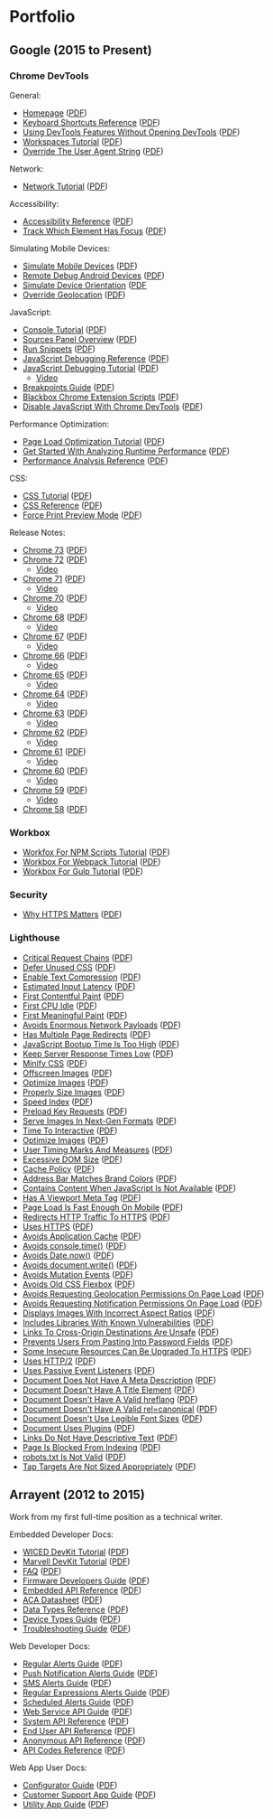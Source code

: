 # Portfolio

<style>
  #summary {
    display: none;
  }
</style>

<p id="summary">
  The technical writing portfolio of Kayce Basques.
</p>

<h2 id="google">Google (2015 to Present)</h2>

<h3 id="devtools">Chrome DevTools</h3>

General:

* [Homepage](https://developers.google.com/web/tools/chrome-devtools/)
  ([PDF](https://drive.google.com/open?id=1R81GvwWAT8YI9-gt1QsouqtC_rKp3z4I))
* [Keyboard Shortcuts Reference](https://developers.google.com/web/tools/chrome-devtools/shortcuts)
  ([PDF](https://drive.google.com/open?id=1cWnhi8NWVMy7weuFCvC4ie9eyHzBzeII))
* [Using DevTools Features Without Opening DevTools](https://developers.google.com/web/updates/2018/01/devtools-without-devtools)
  ([PDF](https://drive.google.com/open?id=1jnOdmWEECF9zhUX_Z0VCoeMze9eh7qdf))
* [Workspaces Tutorial](https://developers.google.com/web/tools/chrome-devtools/workspaces/)
  ([PDF](https://drive.google.com/open?id=14K9h6zT5_TUEkbhJLyg5O5U3v06dK6AY))
* [Override The User Agent String](https://developers.google.com/web/tools/chrome-devtools/device-mode/override-user-agent)
  ([PDF](https://drive.google.com/open?id=17qRDNAqsyKtvQt6v_ghfHDP8gZOIo-Sn))

Network:

* [Network Tutorial](https://developers.google.com/web/tools/chrome-devtools/network/)
  ([PDF](https://drive.google.com/open?id=1JrPfy1CPWmwYAkSL4D3gZAOyIRK3NMh3))

Accessibility:

* [Accessibility Reference](https://developers.google.com/web/tools/chrome-devtools/accessibility/reference)
  ([PDF](https://drive.google.com/open?id=1trGT-8yp5sGToQ4M2z476yjctSyeWoYk))
* [Track Which Element Has Focus](https://developers.google.com/web/tools/chrome-devtools/accessibility/focus)
  ([PDF](https://drive.google.com/open?id=1BvEOhDHyjFZCu9hSrJorLraHsX7V2KEs))

Simulating Mobile Devices:

* [Simulate Mobile Devices](https://developers.google.com/web/tools/chrome-devtools/device-mode/)
  ([PDF](https://drive.google.com/open?id=12gx6hn5S1-ehJ2oBKI5PbjUbe9XOUdrX))
* [Remote Debug Android Devices](https://developers.google.com/web/tools/chrome-devtools/javascript/reference)
  ([PDF](https://drive.google.com/open?id=1ABashLW83ePbaMJY4ZM23iZlc3IbkKCx))
* [Simulate Device Orientation](https://developers.google.com/web/tools/chrome-devtools/device-mode/orientation)
  ([PDF](https://drive.google.com/open?id=1mzQ-VCoW7-DVNQJfEKGwy1YA3RPoxt5J)
* [Override Geolocation](https://developers.google.com/web/tools/chrome-devtools/device-mode/geolocation)
  ([PDF](https://drive.google.com/open?id=1yt0mO9ncSYfUPcEyddBdcGj9W4vWKL_Y))

JavaScript:

* [Console Tutorial](https://developers.google.com/web/tools/chrome-devtools/console/get-started)
  ([PDF](https://drive.google.com/open?id=1ar_luoCdGmAW1xLChemWAJSzw3u5jLu4))
* [Sources Panel Overview](https://developers.google.com/web/tools/chrome-devtools/sources)
  ([PDF](https://drive.google.com/open?id=1DM7tB6yIsvPzpcdRGKwNTaXNyWdpml5X))
* [Run Snippets](https://developers.google.com/web/tools/chrome-devtools/snippets)
  ([PDF](https://drive.google.com/open?id=1Snd8xaS_lcXFRsNzEuWswpXPLPp_LPnG))
* [JavaScript Debugging Reference](https://developers.google.com/web/tools/chrome-devtools/javascript/reference)
  ([PDF](https://drive.google.com/open?id=1ppmSf81Wjefj1RQOGlSDKnQhyusYyN1k))
* [JavaScript Debugging Tutorial](https://developers.google.com/web/tools/chrome-devtools/javascript/)
  ([PDF](https://drive.google.com/open?id=11Z_zKIvpCwbo1nR8vYe4pMqRMu6tNimp))
    * [Video](https://youtu.be/H0XScE08hy8)
* [Breakpoints Guide](https://developers.google.com/web/tools/chrome-devtools/javascript/breakpoints)
  ([PDF](https://drive.google.com/open?id=1Nnww0xyStk3iTieQXmNseV8BB50udB5V))
* [Blackbox Chrome Extension Scripts](https://developers.google.com/web/tools/chrome-devtools/javascript/guides/blackbox-chrome-extension-scripts)
  ([PDF](https://drive.google.com/open?id=1887JgobFHI3fMP-HfJR_jVjWrLkRpGC0))
* [Disable JavaScript With Chrome DevTools](https://developers.google.com/web/tools/chrome-devtools/javascript/disable)
  ([PDF](https://drive.google.com/open?id=1yfOq0Hqp6RdLQGnajMUi5o8Lm9h0axF-))

Performance Optimization:

* [Page Load Optimization Tutorial](https://developers.google.com/web/tools/chrome-devtools/speed/get-started)
  ([PDF](https://drive.google.com/open?id=1KOuKLDHRpEzCgt4v9Oy127U4cDcIfdTT))
* [Get Started With Analyzing Runtime Performance](https://developers.google.com/web/tools/chrome-devtools/evaluate-performance/)
  ([PDF](https://drive.google.com/open?id=1lFigToZxH70-CietwDoxnNULFqfNzK4X))
* [Performance Analysis Reference](https://developers.google.com/web/tools/chrome-devtools/evaluate-performance/reference)
  ([PDF](https://drive.google.com/open?id=1jrJuqWfpQLvraiDXY5o0CuND7I74qWO6))

CSS:

* [CSS Tutorial](https://developers.google.com/web/tools/chrome-devtools/css/)
  ([PDF](https://drive.google.com/open?id=1jppvggX8It1wSji2kD8dae38rJFM4HaQ))
* [CSS Reference](https://developers.google.com/web/tools/chrome-devtools/css/reference)
  ([PDF](https://drive.google.com/open?id=1zz2UpFLe8RZn2YOeWsyHXPEO1QezI87T))
* [Force Print Preview Mode](https://developers.google.com/web/tools/chrome-devtools/css/print-preview)
  ([PDF](https://drive.google.com/open?id=14cDHkklijOBCtpERe2DRTot0f9lG8N6j))

Release Notes:

* [Chrome 73](https://developers.google.com/web/updates/2019/01/devtools)
  ([PDF](https://drive.google.com/open?id=1VQxzO1RXwcfLl8l9GWl-TfQdUJBkbMYr))
* [Chrome 72](https://developers.google.com/web/updates/2018/11/devtools)
  ([PDF](https://drive.google.com/open?id=11eu3lsqVKOxBffBaDGjqviYyVXjbyFWQ))
    * [Video](https://youtu.be/XVJxlEdB230)
* [Chrome 71](https://developers.google.com/web/updates/2018/10/devtools)
  ([PDF](https://drive.google.com/open?id=12U3142-39bOFz_BQz7bhMH7IH2u0ADcg))
    * [Video](https://youtu.be/fJxFZO8OEEs)
* [Chrome 70](https://developers.google.com/web/updates/2018/08/devtools)
  ([PDF](https://drive.google.com/open?id=1hZTiqjXv8mTDoMNx_UjywoqLYz3T1ntd))
    * [Video](https://youtu.be/LJq8vg8ktdQ)
* [Chrome 68](https://developers.google.com/web/updates/2018/05/devtools)
  ([PDF](https://drive.google.com/open?id=1EzoyXWwrZZIf_A7sccEGRGfhe94Tj9dG))
    * [Video](https://youtu.be/br4JZ5qz_20)
* [Chrome 67](https://developers.google.com/web/updates/2018/04/devtools)
  ([PDF](https://drive.google.com/open?id=16uvdTklspIOqwoLCOUL2AI0XTHKyqHTJ))
    * [Video](https://youtu.be/4EdPq9Nw6uI)
* [Chrome 66](https://developers.google.com/web/updates/2018/02/devtools)
  ([PDF](https://drive.google.com/open?id=141u__9FBBMuPq5ZiDA6UqkUTjF-wAoY7))
    * [Video](https://youtu.be/eaYXFTJVewA)
* [Chrome 65](https://developers.google.com/web/updates/2018/01/devtools)
  ([PDF](https://drive.google.com/open?id=1sWhQmnKsaC1r5VpFVmslv4nTPn9A0hsR))
    * [Video](https://youtu.be/D1pV7ermy6w)
* [Chrome 64](https://developers.google.com/web/updates/2017/11/devtools-release-notes)
  ([PDF](https://drive.google.com/open?id=1BT4kSCjTc7wTN5rcNRGpH2mhE5wT6l6g))
    * [Video](https://youtu.be/90wNAn05Cf4)
* [Chrome 63](https://developers.google.com/web/updates/2017/10/devtools-release-notes)
  ([PDF](https://drive.google.com/open?id=1pFHFkWI7LTj1ltfiN5soFbHSHrUESJRC))
    * [Video](https://youtu.be/Eyw_mwbABIQ)
* [Chrome 62](https://developers.google.com/web/updates/2017/08/devtools-release-notes)
  ([PDF](https://drive.google.com/open?id=1jPzeSP6le5qk9NyFe-iHgRprNeaQ-Mlg))
    * [Video](https://youtu.be/eD4fiqjaxHw)
* [Chrome 61](https://developers.google.com/web/updates/2017/07/devtools-release-notes)
  ([PDF](https://drive.google.com/open?id=1Z8KuFwx_s_ZmDPHIQIAK-WRX9yNMl0Jh))
    * [Video](https://youtu.be/Lscb4SL58X4)
* [Chrome 60](https://developers.google.com/web/updates/2017/05/devtools-release-notes)
  ([PDF](https://drive.google.com/open?id=1OO-XWvHXSGNswf7_bwEv17Ks0s8Mjmg0))
    * [Video](https://youtu.be/Qnmb2YhkQmQ)
* [Chrome 59](https://developers.google.com/web/updates/2017/04/devtools-release-notes)
  ([PDF](https://drive.google.com/open?id=1udgL98NFbiPdq2srE03ki6qUFwSdhC5T))
    * [Video](https://youtu.be/4mx1m7UbBR0)
* [Chrome 58](https://developers.google.com/web/updates/2017/03/devtools-release-notes)
  ([PDF](https://drive.google.com/open?id=1NvicyVyAqUFlojh3oS2fOQUYLdCA0EyZ))

<h3 id="workbox">Workbox</h3>

* [Workfox For NPM Scripts Tutorial](https://developers.google.com/web/tools/workbox/guides/codelabs/npm-script)
  ([PDF](https://drive.google.com/open?id=1YW_VjqsUznsBzz6C1bInJ8JBwESap_8E))
* [Workbox For Webpack Tutorial](https://developers.google.com/web/tools/workbox/guides/codelabs/webpack)
  ([PDF](https://drive.google.com/open?id=1m8V1f9PCe5SdLo3MEzL5izM_qfIctrsw))
* [Workbox For Gulp Tutorial](https://developers.google.com/web/tools/workbox/guides/codelabs/gulp)
  ([PDF](https://drive.google.com/open?id=18oG5KFRW_CjkbQjfUQNiAP-56HxCrMpa))

<h3 id="security">Security</h3>

* [Why HTTPS Matters](https://developers.google.com/web/fundamentals/security/encrypt-in-transit/why-https)
  ([PDF](https://drive.google.com/open?id=1LpOZi81vA-UptUDUELpK9iOMdd7IJ9rE))

<h3 id="lighthouse">Lighthouse</h3>

* [Critical Request Chains](https://developers.google.com/web/tools/lighthouse/audits/critical-request-chains)
  ([PDF](https://drive.google.com/open?id=1zkQNI-KaJQoSw_jkiNyrHviyqesq0es7))
* [Defer Unused CSS](https://developers.google.com/web/tools/lighthouse/audits/unused-css)
  ([PDF](https://drive.google.com/open?id=1fwmJSrfH5Z8ujPBzJx_zddU0bQvfFk1J))
* [Enable Text Compression](https://developers.google.com/web/tools/lighthouse/audits/text-compression)
  ([PDF](https://drive.google.com/open?id=1SbvmawemhNJWkFOoPENi5y3jiNuHhkws))
* [Estimated Input Latency](https://developers.google.com/web/tools/lighthouse/audits/estimated-input-latency)
  ([PDF](https://drive.google.com/open?id=1VyG9xFjFveGtN9LAj-kCxVNRYQwbmDZU))
* [First Contentful Paint](https://developers.google.com/web/tools/lighthouse/audits/first-contentful-paint)
  ([PDF](https://drive.google.com/open?id=1PH1-uu3VmCq0fuS-gakLqvE500OtqszO))
* [First CPU Idle](https://developers.google.com/web/tools/lighthouse/audits/first-cpu-idle)
  ([PDF](https://drive.google.com/open?id=1Iah03q3kUFnzaFgPKdfl6fIIw3zKyDa6))
* [First Meaningful Paint](https://developers.google.com/web/tools/lighthouse/audits/first-meaningful-paint)
  ([PDF](https://drive.google.com/open?id=1aFmMcSWoQga9wNlc9gXCd5r98CUpE0ct))
* [Avoids Enormous Network Payloads](https://developers.google.com/web/tools/lighthouse/audits/network-payloads)
  ([PDF](https://drive.google.com/open?id=1V65wkr_BPrYbBiwwj2FXj9LpiW2aBgnM))
* [Has Multiple Page Redirects](https://developers.google.com/web/tools/lighthouse/audits/redirects)
  ([PDF](https://drive.google.com/open?id=1ElMUc3Pa5IpXnT6Y8ZgkRw-a1041ERA_))
* [JavaScript Bootup Time Is Too High](https://developers.google.com/web/tools/lighthouse/audits/bootup)
  ([PDF](https://drive.google.com/open?id=1qTg81lZBL8NIwwZs7BZM51UvbwhHu41J))
* [Keep Server Response Times Low](https://developers.google.com/web/tools/lighthouse/audits/ttfb)
  ([PDF](https://drive.google.com/open?id=1hfixZM2okAL9AEre8vjQZ_Fj_ovOvGEB))
* [Minify CSS](https://developers.google.com/web/tools/lighthouse/audits/minify-css)
  ([PDF](https://drive.google.com/open?id=1LUXDCFWibW5flZhgKBXo3RM2s-lRDWU4))
* [Offscreen Images](https://developers.google.com/web/tools/lighthouse/audits/offscreen-images)
  ([PDF](https://drive.google.com/open?id=1YKxXW1Ha97bJ43wvIwM7Sao4Fp-N5vqo))
* [Optimize Images](https://developers.google.com/web/tools/lighthouse/audits/optimize-images)
  ([PDF](https://drive.google.com/open?id=1z4OB-SmdmPl6arC8HyoYS9VAomXa6-f_))
* [Properly Size Images](https://developers.google.com/web/tools/lighthouse/audits/oversized-images)
  ([PDF](https://drive.google.com/open?id=11a-ewk9Hl4BDFURNKc7Wb16OP4k92LiQ))
* [Speed Index](https://developers.google.com/web/tools/lighthouse/audits/speed-index)
  ([PDF](https://drive.google.com/open?id=1nswwe4dMXiSI00-X_2kuD_0ROugM_LOB))
* [Preload Key Requests](https://developers.google.com/web/tools/lighthouse/audits/preload)
  ([PDF](https://drive.google.com/open?id=1eyJ9eLF6iIKcIZKp1EIA6vUsemO7YqoT))
* [Serve Images In Next-Gen Formats](https://developers.google.com/web/tools/lighthouse/audits/webp)
  ([PDF](https://drive.google.com/open?id=1HxsX5ojNdwTUPekxwCJtNAUBtYSzSqYk))
* [Time To Interactive](https://developers.google.com/web/tools/lighthouse/audits/time-to-interactive)
  ([PDF](https://drive.google.com/open?id=1Lfb20mnQejp1qeUQOk30kj5nViTox4PM))
* [Optimize Images](https://developers.google.com/web/tools/lighthouse/audits/optimize-images)
  ([PDF](https://drive.google.com/open?id=1z4OB-SmdmPl6arC8HyoYS9VAomXa6-f_))
* [User Timing Marks And Measures](https://developers.google.com/web/tools/lighthouse/audits/user-timing)
  ([PDF](https://drive.google.com/open?id=1bnVK77K6pYqU3CyTpPicIPUd9cUt5nLi))
* [Excessive DOM Size](https://developers.google.com/web/tools/lighthouse/audits/dom-size)
  ([PDF](https://drive.google.com/open?id=1SmRrCvqYMQuQ2laMtL_i5o0U529SkmjZ))
* [Cache Policy](https://developers.google.com/web/tools/lighthouse/audits/cache-policy)
  ([PDF](https://drive.google.com/open?id=1HdIYAUNp3exDwIou7oElSNu0Op29SnFg))
* [Address Bar Matches Brand Colors](https://developers.google.com/web/tools/lighthouse/audits/address-bar)
  ([PDF](https://drive.google.com/open?id=1bA7epztkvPtIfumNqol0cmMHzzckIqgb))
* [Contains Content When JavaScript Is Not Available](https://developers.google.com/web/tools/lighthouse/audits/no-js)
  ([PDF](https://drive.google.com/open?id=1GxfrO1ViYBs0ORxSkZtQDy1ZnrswjQvJ))
* [Has A Viewport Meta Tag](https://developers.google.com/web/tools/lighthouse/audits/has-viewport-meta-tag)
  ([PDF](https://drive.google.com/open?id=1ol4aaigBVshtE7i5XB8kL8jlyQjnkvbj))
* [Page Load Is Fast Enough On Mobile](https://developers.google.com/web/tools/lighthouse/audits/fast-3g)
  ([PDF](https://drive.google.com/open?id=1eKlwlJS1n4_U8mlrmaKYmjqIBBtR4XW-))
* [Redirects HTTP Traffic To HTTPS](https://developers.google.com/web/tools/lighthouse/audits/http-redirects-to-https)
  ([PDF](https://drive.google.com/open?id=10obQhwUQVpshmZwtZLssiEJ8nDBTxrpZ))
* [Uses HTTPS](https://developers.google.com/web/tools/lighthouse/audits/https)
  ([PDF](https://drive.google.com/open?id=1pQH9vn_XsBWLtg89K-buUL2HN7k2xlf7))
* [Avoids Application Cache](https://developers.google.com/web/tools/lighthouse/audits/appcache)
  ([PDF](https://drive.google.com/open?id=1XJt5XddjB8Q4zJ14jWRQvWry4z6uSWtq))
* [Avoids console.time()](https://developers.google.com/web/tools/lighthouse/audits/console-time)
  ([PDF](https://drive.google.com/open?id=1LryW5L8jfCBLevz7ZSSp924wZ5ouZ4xA))
* [Avoids Date.now()](https://developers.google.com/web/tools/lighthouse/audits/date-now)
  ([PDF](https://drive.google.com/open?id=1QctGS3WiRfLZZPYdjXdlQcHGade71Evx))
* [Avoids document.write()](https://developers.google.com/web/tools/lighthouse/audits/document-write)
  ([PDF](https://drive.google.com/open?id=1loHaew_SxkdRjWJ4hQx7-VnQ3I9KIRVw))
* [Avoids Mutation Events](https://developers.google.com/web/tools/lighthouse/audits/mutation-events)
  ([PDF](https://drive.google.com/open?id=1KDRXGW_NT6gC34v073t8zxJQPwOQyaiq))
* [Avoids Old CSS Flexbox](https://developers.google.com/web/tools/lighthouse/audits/old-flexbox)
  ([PDF](https://drive.google.com/open?id=1oDShYgv7pKVRv3w30HsOetID_emxZQh1))
* [Avoids Requesting Geolocation Permissions On Page Load](https://developers.google.com/web/tools/lighthouse/audits/geolocation-on-load)
  ([PDF](https://drive.google.com/open?id=1q7_FL3cbsTilQj3A-zbYLm8MO-NclwYl))
* [Avoids Requesting Notification Permissions On Page Load](https://developers.google.com/web/tools/lighthouse/audits/notifications-on-load)
  ([PDF](https://drive.google.com/open?id=1FnZH72wey-JhehbpaLOos8Pl32ByBtKD))
* [Displays Images With Incorrect Aspect Ratios](https://developers.google.com/web/tools/lighthouse/audits/aspect-ratio)
  ([PDF](https://drive.google.com/open?id=1E-jnJwaYVFZFkf14HWMXPEvF2U0t7ATC))
* [Includes Libraries With Known Vulnerabilities](https://developers.google.com/web/tools/lighthouse/audits/vulnerabilities)
  ([PDF](https://drive.google.com/open?id=1zQfh739_L6jN2s-_uEvfU62r9WgNAteo))
* [Links To Cross-Origin Destinations Are Unsafe](https://developers.google.com/web/tools/lighthouse/audits/noopener)
  ([PDF](https://drive.google.com/open?id=1A9VPPnFvzJHQqNccqEPMvpXPACTHp7Pf))
* [Prevents Users From Pasting Into Password Fields](https://developers.google.com/web/tools/lighthouse/audits/password-pasting)
  ([PDF](https://drive.google.com/open?id=1xBW4Z6a8M9ws1XMfDrzxFmTlLEbSGxXU))
* [Some Insecure Resources Can Be Upgraded To HTTPS](https://developers.google.com/web/tools/lighthouse/audits/mixed-content)
  ([PDF](https://drive.google.com/open?id=1Aiit1SKRjB1pStwSx03MzdyLoe0wmzg3))
* [Uses HTTP/2](https://developers.google.com/web/tools/lighthouse/audits/http2)
  ([PDF](https://drive.google.com/open?id=1KX_c2GHDS7UcxInnMzCBxNrvYmG5Xr1j))
* [Uses Passive Event Listeners](https://developers.google.com/web/tools/lighthouse/audits/passive-event-listeners)
  ([PDF](https://drive.google.com/open?id=1Gr8BCJapuFe2Gw3G6NwSmiajlm_tGmf9))
* [Document Does Not Have A Meta Description](https://developers.google.com/web/tools/lighthouse/audits/description)
  ([PDF](https://drive.google.com/open?id=1xQcL7l7ymyaWhpJCXIkmPKURJF9XMdA-))
* [Document Doesn't Have A Title Element](https://developers.google.com/web/tools/lighthouse/audits/title)
  ([PDF](https://drive.google.com/open?id=19ZXkJkpeIQpelj9d_YtBMZWWFH3p8oW3))
* [Document Doesn't Have A Valid hreflang](https://developers.google.com/web/tools/lighthouse/audits/hreflang)
  ([PDF](https://drive.google.com/open?id=12eHUutuIg3tOyrFa9rOCZWI7eqpGj6Oi))
* [Document Doesn't Have A Valid rel=canonical](https://developers.google.com/web/tools/lighthouse/audits/canonical)
  ([PDF](https://drive.google.com/open?id=1QoscYDqu_pCja_9nCCCIDQl_9TkMG5GX))
* [Document Doesn't Use Legible Font Sizes](https://developers.google.com/web/tools/lighthouse/audits/font-sizes)
  ([PDF](https://drive.google.com/open?id=1qBEjG9etqyJxOq13tE7vpbtLcMdi-PWR))
* [Document Uses Plugins](https://developers.google.com/web/tools/lighthouse/audits/plugins)
  ([PDF](https://drive.google.com/open?id=1AYVKf7mwSMv7D8UgR1UGa96L5fEVsRmj))
* [Links Do Not Have Descriptive Text](https://developers.google.com/web/tools/lighthouse/audits/descriptive-link-text)
  ([PDF](https://drive.google.com/open?id=1Dg7obsH7WmDzszZGwoj8xadomzMQXjrr))
* [Page Is Blocked From Indexing](https://developers.google.com/web/tools/lighthouse/audits/indexing)
  ([PDF](https://drive.google.com/open?id=1rUu8uAN_UggBgbBCUWmfeqrsjAonnaqo))
* [robots.txt Is Not Valid](https://developers.google.com/web/tools/lighthouse/audits/robots)
  ([PDF](https://drive.google.com/open?id=1Oq9BDd_GlnXszfRJRJanDQS_fRU6-onj))
* [Tap Targets Are Not Sized Appropriately](https://developers.google.com/web/tools/lighthouse/audits/tap-targets)
  ([PDF](https://drive.google.com/open?id=1edJzohW6pB4wI3D4WOm7Gwfq4AxBaNNp))

<h2 id="arrayent">Arrayent (2012 to 2015)</h2>

Work from my first full-time position as a technical writer.

Embedded Developer Docs:

* [WICED DevKit Tutorial](http://developer.arrayent.com/dev-kits/cypress-devkit/)
  ([PDF](https://drive.google.com/open?id=12S_2ujHFbu7D-3OOXyIaTES1RwIuIHYI))
* [Marvell DevKit Tutorial](http://developer.arrayent.com/dev-kits/marvell-devkit/)
  ([PDF](https://drive.google.com/open?id=1Fwa7Uh3TGsn_nedGxMLNo_3OzN0pdkn8))
* [FAQ](http://developer.arrayent.com/platform-2/platform-faq/)
  ([PDF](https://drive.google.com/open?id=1ypxX21m6wbSxkFzNSW34BLqPcwV7R4jE))
* [Firmware Developers Guide](http://developer.arrayent.com/embedded-guides/developers-guide/)
  ([PDF](https://drive.google.com/open?id=1a8xvqNLRLGOxfyWBnRLx7W1y3noTshRL))
* [Embedded API Reference](http://developer.arrayent.com/developer-apis/aca-api/)
  ([PDF](https://drive.google.com/open?id=1NHbWxOwI_RGL95WuD0rMs5foVHRzm5C-))
* [ACA Datasheet](http://developer.arrayent.com/embedded-guides/embedded-datasheet/)
  ([PDF](https://drive.google.com/open?id=1nSdJIvHWPoKnGd2gtTcPVf0uzg0NE9BZ))
* [Data Types Reference](http://developer.arrayent.com/developer-guides/data-types-reference/)
  ([PDF](https://drive.google.com/open?id=14MgK0dS1Of99ocOlkvGNN3EPgiWzbqtl))
* [Device Types Guide](http://developer.arrayent.com/embedded-guides/device-types-guide/)
  ([PDF](https://drive.google.com/open?id=1mUE8mh7mPKNa2Q9AaUfYxT_M7oN-ME9E))
* [Troubleshooting Guide](http://developer.arrayent.com/embedded-guides/troubleshooting-guide/)
  ([PDF](https://drive.google.com/open?id=1zI_BvDWSPxkJU0nGGcobbgMyUO8QWkRR))

Web Developer Docs:

* [Regular Alerts Guide](http://developer.arrayent.com/developer-guides/alert-guides/regular-alerts-guide/)
  ([PDF](https://drive.google.com/open?id=1uP5kY_naM_d3o12oeC9MnRsyF8FFO3TD))
* [Push Notification Alerts Guide](http://developer.arrayent.com/developer-guides/alert-guides/push-notification-alerts-guide/)
  ([PDF](https://drive.google.com/open?id=1jI1Qeiy0-38qFtS6PR7yGkdCanEPpF9Q))
* [SMS Alerts Guide](http://developer.arrayent.com/developer-guides/alert-guides/sms-alerts-guide/)
  ([PDF](https://drive.google.com/open?id=1rwD3tV3yZqHRTXdHiMTNfSF2v_EeIIT2))
* [Regular Expressions Alerts Guide](http://developer.arrayent.com/developer-guides/alert-guides/regular-expressions-alerts-guide/)
  ([PDF](https://drive.google.com/open?id=13cL573veqzRqDlpgA3abdbU41vLnWyZ6))
* [Scheduled Alerts Guide](http://developer.arrayent.com/developer-guides/alert-guides/scheduled-alerts-guide/)
  ([PDF](https://drive.google.com/open?id=1LtpBbpH3Tm7kMJabZ9C-gG71jyg49lwU))
* [Web Service API Guide](http://developer.arrayent.com/developer-guides/developers-guide-web-services/)
  ([PDF](https://drive.google.com/open?id=1yZWuARTRtPqgEZY0YngXdZvmqfNyrZE0))
* [System API Reference](http://developer.arrayent.com/developer-apis/acc-apis/acc-system-operations/)
  ([PDF](https://drive.google.com/open?id=1Xiue26dRHTZajIewivaxXU7owOSV0F1C))
* [End User API Reference](http://developer.arrayent.com/developer-apis/acc-apis/acc-customer-operations/)
  ([PDF](https://drive.google.com/open?id=1SmcaeDaWGsxzAVfXdsCR7YY95-cgdr-R))
* [Anonymous API Reference](http://developer.arrayent.com/developer-apis/acc-apis/anonymous-operations/)
  ([PDF](https://drive.google.com/open?id=1yhZupH_NbyhaCFc_p80sNwmHc57udQSm))
* [API Codes Reference](http://developer.arrayent.com/developer-apis/acc-apis/arrayent-connect-api-codes-and-messages/)
  ([PDF](https://drive.google.com/open?id=1DG4NhOA6-yRN40cFT2nHPeifUQ7gTHND))

Web App User Docs:

* [Configurator Guide](http://developer.arrayent.com/developer-guides/web-applications/configurator-app/)
  ([PDF](https://drive.google.com/open?id=1FfNmiAsZVs0ke5Euyt-wQcz3PAXehMfX))
* [Customer Support App Guide](http://developer.arrayent.com/developer-guides/web-applications/customer-support-tool-app/)
  ([PDF](https://drive.google.com/open?id=14mq_9THKM1CSPE8EPzAGuDm9tjW8Ojtw))
* [Utility App Guide](http://developer.arrayent.com/developer-guides/web-applications/utility-app/)
  ([PDF](https://drive.google.com/open?id=1-4yr0aQyQiQwhOAotYlUezJ5nef8sjNb))
